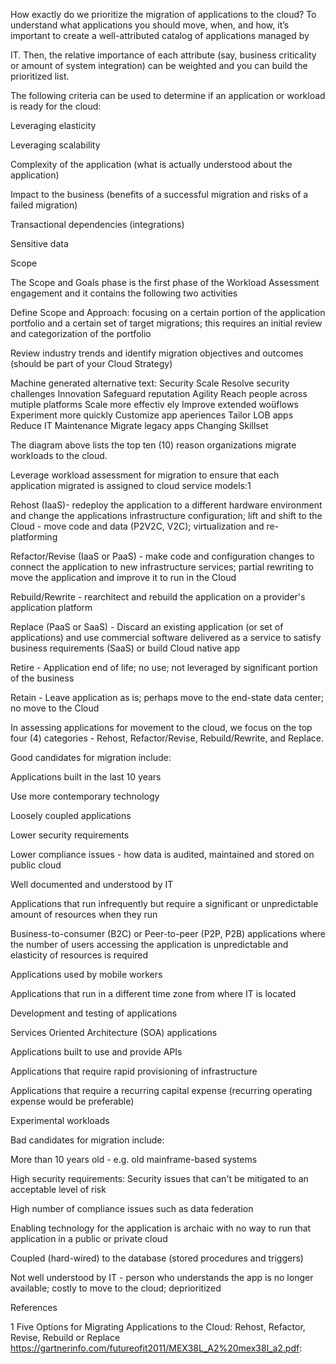 How exactly do we prioritize the migration of applications to the cloud? To understand what applications you should move, when, and how, it’s important to create a well-attributed catalog of applications managed by 

IT. Then, the relative importance of each attribute (say, business criticality or amount of system integration) can be weighted and you can build the prioritized list. 

 

The following criteria can be used to determine if an application or workload is ready for the cloud: 

 

Leveraging elasticity 

Leveraging scalability 

Complexity of the application (what is actually understood about the application) 

Impact to the business (benefits of a successful migration and risks of a failed migration) 

Transactional dependencies (integrations) 

Sensitive data 

 

Scope 

The Scope and Goals phase is the first phase of the Workload Assessment engagement and it contains the following two activities 

 

Define Scope and Approach: focusing on a certain portion of the application portfolio and a certain set of target migrations; this requires an initial review and categorization of the portfolio 

Review industry trends and identify migration objectives and outcomes (should be part of your Cloud Strategy) 

 

Machine generated alternative text:
Security 
Scale 
Resolve 
security 
challenges 
Innovation 
Safeguard 
reputation 
Agility 
Reach people 
across mutiple 
platforms 
Scale more 
effectiv ely 
Improve 
extended 
woüflows 
Experiment 
more quickly 
Customize app 
aperiences 
Tailor LOB 
apps 
Reduce IT 
Maintenance 
Migrate 
legacy apps 
Changing 
Skillset 
 

The diagram above lists the top ten (10) reason organizations migrate workloads to the cloud. 

 

Leverage workload assessment for migration to ensure that each application migrated is assigned to cloud service models:1  

 

Rehost (IaaS)- redeploy the application to a different hardware environment and change the applications infrastructure configuration; lift and shift to the Cloud - move code and data (P2V2C, V2C); virtualization and re-platforming 

Refactor/Revise (IaaS or PaaS) - make code and configuration changes to connect the application to new infrastructure services; partial rewriting to move the application and improve it to run in the Cloud 

Rebuild/Rewrite - rearchitect and rebuild the application on a provider's application platform 

Replace (PaaS or SaaS) - Discard an existing application (or set of applications) and use commercial software delivered as a service to satisfy business requirements (SaaS) or build Cloud native app 

Retire - Application end of life; no use; not leveraged by significant portion of the business 

Retain - Leave application as is; perhaps move to the end-state data center; no move to the Cloud 

 

In assessing applications for movement to the cloud, we focus on the top four (4) categories - Rehost, Refactor/Revise, Rebuild/Rewrite, and Replace. 

 

Good candidates for migration include: 

 

Applications built in the last 10 years 

Use more contemporary technology 

Loosely coupled applications 

Lower security requirements 

Lower compliance issues - how data is audited, maintained and stored on public cloud 

Well documented and understood by IT 

Applications that run infrequently but require a significant or unpredictable amount of resources when they run 

Business-to-consumer (B2C) or Peer-to-peer (P2P, P2B) applications where the number of users accessing the application is unpredictable and elasticity of resources is required 

Applications used by mobile workers 

Applications that run in a different time zone from where IT is located 

Development and testing of applications 

Services Oriented Architecture (SOA) applications 

Applications built to use and provide APIs 

Applications that require rapid provisioning of infrastructure 

Applications that require a recurring capital expense (recurring operating expense would be preferable) 

Experimental workloads 

 

Bad candidates for migration include: 

 

More than 10 years old - e.g. old mainframe-based systems 

High security requirements: Security issues that can't be mitigated to an acceptable level of risk 

High number of compliance issues such as data federation 

Enabling technology for the application is archaic with no way to run that application in a public or private cloud 

Coupled (hard-wired) to the database (stored procedures and triggers) 

Not well understood by IT - person who understands the app is no longer available; costly to move to the cloud; deprioritized 

 

References 

1 Five Options for Migrating Applications to the Cloud: Rehost, Refactor, Revise, Rebuild or Replace https://gartnerinfo.com/futureofit2011/MEX38L_A2%20mex38l_a2.pdf: 
